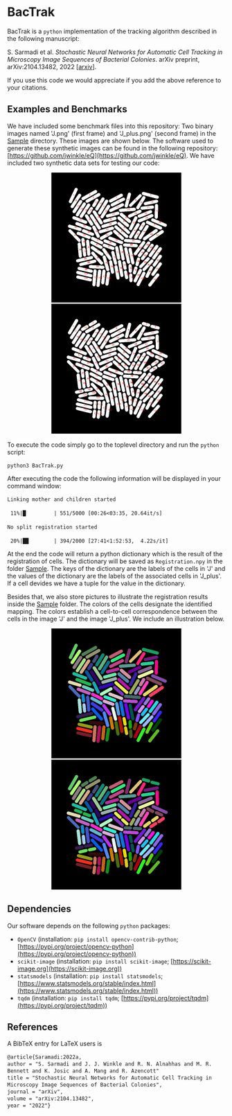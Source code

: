 # BacTrak

BacTrak is a `python` implementation of the tracking algorithm described in the following manuscript:

S. Sarmadi et al. *Stochastic Neural Networks for Automatic Cell Tracking in Microscopy Image Sequences of Bacterial Colonies*. arXiv preprint, arXiv:2104.13482, 2022 [[arxiv](https://arxiv.org/abs/2104.13482)].

If you use this code we would appreciate if you add the above reference to your citations.
 

## Examples and Benchmarks

We have included some benchmark files into this repository: Two binary images named 'J.png' (first frame) and 'J_plus.png' (second frame) in the [Sample](Sample) directory. These images are shown below. The software used to generate these synthetic images can be found in the following repository: [https://github.com/jwinkle/eQ](https://github.com/jwinkle/eQ). We have included two synthetic data sets for testing our code:

<p align="center">
<img src="Images/J_labeled_cells.png" alt="J"  width="300"/>
<img src="Images/J_plus_labeled_cells.png" alt="J"  width="300"/>
</p>

To execute the code simply go to the toplevel directory and run the `python` script:
```
python3 BacTrak.py
```

After executing the code the following information will be displayed in your command window: 
``` 
Linking mother and children started

 11%|█         | 551/5000 [00:26<03:35, 20.64it/s]
 
No split registration started

 20%|█▉        | 394/2000 [27:41<1:52:53,  4.22s/it]
``` 


At the end the code will return a python dictionary which is the result of the registration of cells. The dictionary will be saved as `Registration.npy` in the folder [Sample](Sample). The keys of the dictionary are the labels of the cells in 'J' and the values of the dictionary are the labels of the associated cells in 'J_plus'. If a cell devides we have a tuple for the value in the dictionary.

Besides that, we also store pictures to illustrate the registration results inside the [Sample](Sample) folder. The colors of the cells designate the identified mapping. The colors establish a cell-to-cell correspondence between the cells in the image 'J' and the image 'J_plus'. We include an illustration below. 


<p align="center">
<img src="Images/Colored_J.png" alt="J"  width="300"/>
<img src="Images/Colored_J_plus.png" alt="J"  width="300"/>
</p>
 
 

## Dependencies

Our software depends on the following `python` packages:

* `OpenCV` (installation: `pip install opencv-contrib-python`; [https://pypi.org/project/opencv-python](https://pypi.org/project/opencv-python))
* `scikit-image` (installation: `pip install scikit-image`; [https://scikit-image.org](https://scikit-image.org))
* `statsmodels` (installation: `pip install statsmodels`; [https://www.statsmodels.org/stable/index.html](https://www.statsmodels.org/stable/index.html))
* `tqdm` (installation: `pip install tqdm`; [https://pypi.org/project/tqdm](https://pypi.org/project/tqdm))



## References

A BibTeX entry for LaTeX users is
```TeX
@article{Saramadi:2022a,
author = "S. Sarmadi and J. J. Winkle and R. N. Alnahhas and M. R. Bennett and K. Josic and A. Mang and R. Azencott"
title = "Stochastic Neural Networks for Automatic Cell Tracking in Microscopy Image Sequences of Bacterial Colonies",
journal = "arXiv",
volume = "arXiv:2104.13482",
year = "2022"}
```

